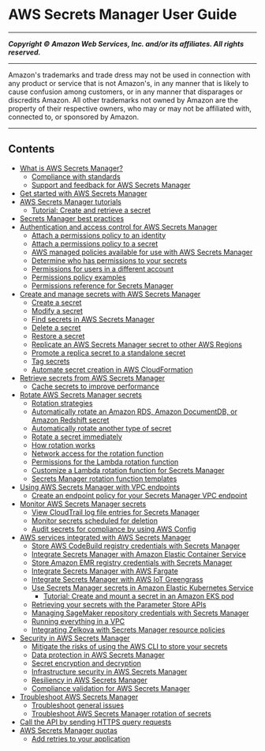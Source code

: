 # AWS Secrets Manager User Guide

-----
*****Copyright &copy; Amazon Web Services, Inc. and/or its affiliates. All rights reserved.*****

-----
Amazon's trademarks and trade dress may not be used in 
     connection with any product or service that is not Amazon's, 
     in any manner that is likely to cause confusion among customers, 
     or in any manner that disparages or discredits Amazon. All other 
     trademarks not owned by Amazon are the property of their respective
     owners, who may or may not be affiliated with, connected to, or 
     sponsored by Amazon.

-----
## Contents
+ [What is AWS Secrets Manager?](intro.md)
   + [Compliance with standards](asm_compliance.md)
   + [Support and feedback for AWS Secrets Manager](support-and-feedback.md)
+ [Get started with AWS Secrets Manager](getting-started.md)
+ [AWS Secrets Manager tutorials](tutorials.md)
   + [Tutorial: Create and retrieve a secret](tutorials_basic.md)
+ [Secrets Manager best practices](best-practices.md)
+ [Authentication and access control for AWS Secrets Manager](auth-and-access.md)
   + [Attach a permissions policy to an identity](auth-and-access_iam-policies.md)
   + [Attach a permissions policy to a secret](auth-and-access_resource-policies.md)
   + [AWS managed policies available for use with AWS Secrets Manager](reference_available-policies.md)
   + [Determine who has permissions to your secrets](determine-acccess_examine-iam-policies.md)
   + [Permissions for users in a different account](auth-and-access_examples_cross.md)
   + [Permissions policy examples](auth-and-access_examples.md)
   + [Permissions reference for Secrets Manager](reference_iam-permissions.md)
+ [Create and manage secrets with AWS Secrets Manager](managing-secrets.md)
   + [Create a secret](manage_create-basic-secret.md)
   + [Modify a secret](manage_update-secret.md)
   + [Find secrets in AWS Secrets Manager](manage_search-secret.md)
   + [Delete a secret](manage_delete-secret.md)
   + [Restore a secret](manage_restore-secret.md)
   + [Replicate an AWS Secrets Manager secret to other AWS Regions](create-manage-multi-region-secrets.md)
   + [Promote a replica secret to a standalone secret](standalone-secret.md)
   + [Tag secrets](managing-secrets_tagging.md)
   + [Automate secret creation in AWS CloudFormation](integrating_cloudformation.md)
+ [Retrieve secrets from AWS Secrets Manager](retrieving-secrets.md)
   + [Cache secrets to improve performance](use-client-side-caching.md)
+ [Rotate AWS Secrets Manager secrets](rotating-secrets.md)
   + [Rotation strategies](rotating-secrets_strategies.md)
   + [Automatically rotate an Amazon RDS, Amazon DocumentDB, or Amazon Redshift secret](rotate-secrets_turn-on-for-db.md)
   + [Automatically rotate another type of secret](rotate-secrets_turn-on-for-other.md)
   + [Rotate a secret immediately](rotate-secrets_now.md)
   + [How rotation works](rotate-secrets_how.md)
   + [Network access for the rotation function](rotation-network-rqmts.md)
   + [Permissions for the Lambda rotation function](rotating-secrets-required-permissions-function.md)
   + [Customize a Lambda rotation function for Secrets Manager](rotate-secrets_customize.md)
   + [Secrets Manager rotation function templates](reference_available-rotation-templates.md)
+ [Using AWS Secrets Manager with VPC endpoints](vpc-endpoint-overview.md)
   + [Create an endpoint policy for your Secrets Manager VPC endpoint](vpc-endpoint-policy.md)
+ [Monitor AWS Secrets Manager secrets](monitoring.md)
   + [View CloudTrail log file entries for Secrets Manager](retrieve-ct-entries.md)
   + [Monitor secrets scheduled for deletion](monitoring_cloudwatch_deleted-secrets.md)
   + [Audit secrets for compliance by using AWS Config](configuring-awsconfig-rules.md)
+ [AWS services integrated with AWS Secrets Manager](integrating.md)
   + [Store AWS CodeBuild registry credentials with Secrets Manager](integrating-codebuild.md)
   + [Integrate Secrets Manager with Amazon Elastic Container Service](integrating-ecs.md)
   + [Store Amazon EMR registry credentials with Secrets Manager](integrating-emr.md)
   + [Integrate Secrets Manager with AWS Fargate](integrating-fargate.md)
   + [Integrate Secrets Manager with AWS IoT Greengrass](integrating-greengrass.md)
   + [Use Secrets Manager secrets in Amazon Elastic Kubernetes Service](integrating_csi_driver.md)
      + [Tutorial: Create and mount a secret in an Amazon EKS pod](integrating_csi_driver_tutorial.md)
   + [Retrieving your secrets with the Parameter Store APIs](integrating_parameterstore.md)
   + [Managing SageMaker repository credentials with Secrets Manager](integrating-sagemaker.md)
   + [Running everything in a VPC](integrating_vpc.md)
   + [Integrating Zelkova with Secrets Manager resource policies](integrating-zelkova.md)
+ [Security in AWS Secrets Manager](security.md)
   + [Mitigate the risks of using the AWS CLI to store your secrets](security_cli-exposure-risks.md)
   + [Data protection in AWS Secrets Manager](data-protection.md)
   + [Secret encryption and decryption](security-encryption.md)
   + [Infrastructure security in AWS Secrets Manager](infrastructure-security.md)
   + [Resiliency in AWS Secrets Manager](disaster-recovery-resiliency.md)
   + [Compliance validation for AWS Secrets Manager](secretsmanager-compliance.md)
+ [Troubleshoot AWS Secrets Manager](troubleshoot.md)
   + [Troubleshoot general issues](troubleshoot_general.md)
   + [Troubleshoot AWS Secrets Manager rotation of secrets](troubleshoot_rotation.md)
+ [Call the API by sending HTTPS query requests](query-requests.md)
+ [AWS Secrets Manager quotas](reference_limits.md)
   + [Add retries to your application](quotas_throttling.md)